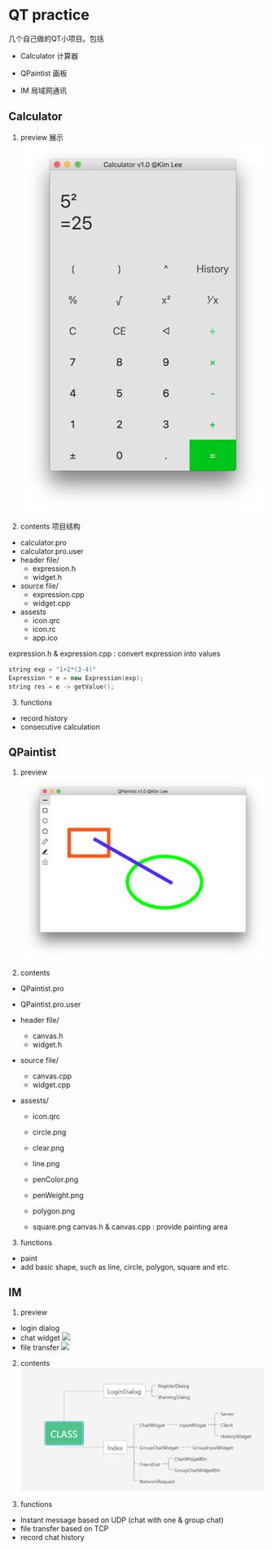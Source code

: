 # QT practice

几个自己做的QT小项目。包括

- Calculator 计算器

- QPaintist 画板
- IM 局域网通讯



##  Calculator

1. preview 展示
   ![](./calculator/screenshot1.png)

2. contents 项目结构

- calculator.pro
- calculator.pro.user
- header file/
  - expression.h
  - widget.h
- source file/
  - expression.cpp
  - widget.cpp
- assests
  - icon.qrc
  - icon.rc
  - app.ico

expression.h & expression.cpp : convert expression into values
```cpp
string exp = "1+2*(3-4)"
Expression * e = new Expression(exp);
string res = e -> getValue();
```
3. functions

- record history
- consecutive calculation 



## QPaintist

1. preview
   ![](QPaintist/Screenshot1.png)

2. contents

- QPaintist.pro

- QPaintist.pro.user

- header file/

  - canvas.h
  - widget.h

- source file/

  - canvas.cpp
  - widget.cpp

- assests/

  - icon.qrc


  - circle.png
  - clear.png
  - line.png
  - penColor.png
  - penWeight.png
  - polygon.png
  - square.png
canvas.h & canvas.cpp : provide painting area

3. functions

- paint
- add basic shape, such as line, circle, polygon, square and etc.



## IM

1. preview

- login dialog
- chat widget
  ![](/Users/cjhahaha/temp/QT-practice/IM/Screenshot2.png)
- file transfer
  ![](/Users/cjhahaha/temp/QT-practice/IM/Screenshot3.png)

2. contents
   ![](IM/content.png)

3. functions

- Instant message based on UDP (chat with one & group chat)
- file transfer based on TCP
- record chat history
